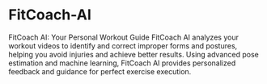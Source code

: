 # FitCoach-AI
FitCoach AI: Your Personal Workout Guide  FitCoach AI analyzes your workout videos to identify and correct improper forms and postures, helping you avoid injuries and achieve better results. Using advanced pose estimation and machine learning, FitCoach AI provides personalized feedback and guidance for perfect exercise execution.
